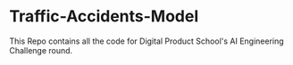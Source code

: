# Traffic-Accidents-Model
This Repo contains all the code for Digital Product School's AI Engineering Challenge round.
